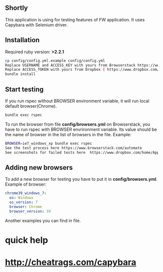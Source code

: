 ## Shortly
This application is using for testing features of FW application.
It uses Capybara with Selenium driver.

## Installation
Required ruby version: **>2.2.1**

```sh
cp config/config.yml.example config/config.yml
Replace USERNAME and ACCESS_KEY with yours from Browserstack https://www.browserstack.com/accounts/automate
Replace ACCESS_TOKEN with yours from Dropbox ( https://www.dropbox.com/developers/apps => Create App => Dropbox API app => Yes => Create app => Generate Token )
bundle install
```

## Start testing
If you run rspec without BROWSER environment variable, it will run local default browser(Chrome).
```sh
bundle exec rspec
```

To run the browser from file **config/browsers.yml** on Browserstack, you have to run rspec with BROWSER envrironment variable. Its value should be the name of browser in the list of browsers in the file. Example:
```sh
BROWSER=ie7_windows_xp bundle exec rspec
See the test process here https://www.browserstack.com/automate
See screenshots for failed tests here  https://www.dropbox.com/home/Apps/
```

## Adding new browsers
To add a new browser for testing you have to put it in **config/browsers.yml**.
Example of browser:

```yml
chrome39_windows_7:
  os: Windows
  os_version: 7
  browser: Chrome
  browser_version: 39
```
Another examples you can find in file.

# quick help
# http://cheatrags.com/capybara
